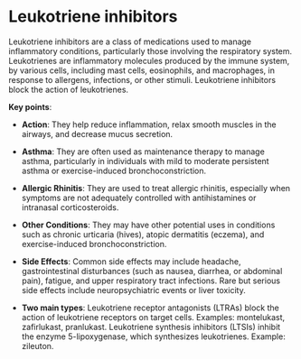 [//]: # (
source: gpt-3 + jph editing
tags: leukotrine-inhibitors medications
)

# Leukotriene inhibitors

Leukotriene inhibitors are a class of medications used to manage inflammatory conditions, particularly those involving the respiratory system. Leukotrienes are inflammatory molecules produced by the immune system, by various cells, including mast cells, eosinophils, and macrophages, in response to allergens, infections, or other stimuli. Leukotriene inhibitors block the action of leukotrienes.

**Key points**:

* **Action**: They help reduce inflammation, relax smooth muscles in the airways, and decrease mucus secretion.

* **Asthma**: They are often used as maintenance therapy to manage asthma, particularly in individuals with mild to moderate persistent asthma or exercise-induced bronchoconstriction.

* **Allergic Rhinitis**: They are used to treat allergic rhinitis, especially when symptoms are not adequately controlled with antihistamines or intranasal corticosteroids.

* **Other Conditions**: They may have other potential uses in conditions such as chronic urticaria (hives), atopic dermatitis (eczema), and exercise-induced bronchoconstriction.

* **Side Effects**: Common side effects may include headache, gastrointestinal disturbances (such as nausea, diarrhea, or abdominal pain), fatigue, and upper respiratory tract infections. Rare but serious side effects include neuropsychiatric events or liver toxicity.

* **Two main types**: Leukotriene receptor antagonists (LTRAs) block the action of leukotriene receptors on target cells. Examples: montelukast, zafirlukast, pranlukast. Leukotriene synthesis inhibitors (LTSIs) inhibit the enzyme 5-lipoxygenase, which synthesizes leukotrienes. Example: zileuton.

